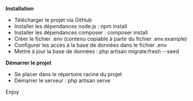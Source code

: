 __Installation__  
- Télécharger le projet via GitHub  
- Installer les dépendances node.js : npm install
- Installer les dépendances composer : composer install
- Créer le fichier .env (contenu copiable à partir du fichier .env.example)
- Configurer les accès à la base de données dans le fichier .env
- Mettre à jour la base de données : php artisan migrate:fresh --seed

__Démarrer le projet__  
- Se placer dans le répertoire racine du projet
- Démarrer le serveur : php artisan serve

Enjoy
